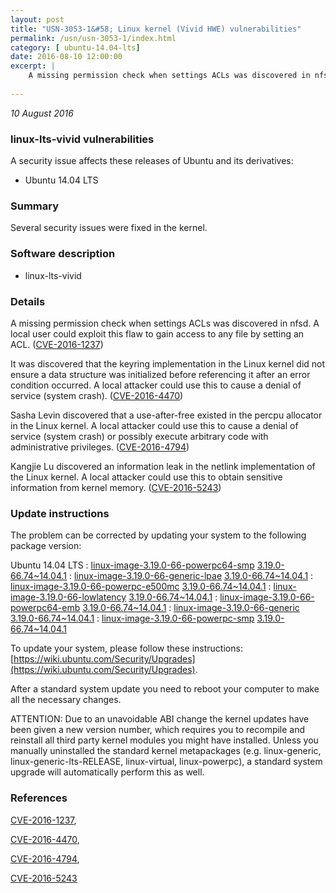 ```yaml
---
layout: post
title: "USN-3053-1&#58; Linux kernel (Vivid HWE) vulnerabilities"
permalink: /usn/usn-3053-1/index.html
category: [ ubuntu-14.04-lts]
date: 2016-08-10 12:00:00
excerpt: |
    A missing permission check when settings ACLs was discovered in nfsd. A local user could exploit this flaw to gain access to any file by setting an ACL. ([CVE-2016-1237](http://people.ubuntu.com/~ubuntu-security/cve/CVE-2016-1237))
    
--- 
```

 
 

*10 August 2016*

### linux-lts-vivid vulnerabilities

A security issue affects these releases of Ubuntu and its derivatives:

* Ubuntu 14.04 LTS

### Summary

Several security issues were fixed in the kernel. 

### Software description

* linux-lts-vivid 

### Details

A missing permission check when settings ACLs was discovered in nfsd. A local user could exploit this flaw to gain access to any file by setting an ACL. ([CVE-2016-1237](http://people.ubuntu.com/~ubuntu-security/cve/CVE-2016-1237))

It was discovered that the keyring implementation in the Linux kernel did not ensure a data structure was initialized before referencing it after an error condition occurred. A local attacker could use this to cause a denial of service (system crash). ([CVE-2016-4470](http://people.ubuntu.com/~ubuntu-security/cve/CVE-2016-4470))

Sasha Levin discovered that a use-after-free existed in the percpu allocator in the Linux kernel. A local attacker could use this to cause a denial of service (system crash) or possibly execute arbitrary code with administrative privileges. ([CVE-2016-4794](http://people.ubuntu.com/~ubuntu-security/cve/CVE-2016-4794))

Kangjie Lu discovered an information leak in the netlink implementation of the Linux kernel. A local attacker could use this to obtain sensitive information from kernel memory. ([CVE-2016-5243](http://people.ubuntu.com/~ubuntu-security/cve/CVE-2016-5243)) 

### Update instructions

The problem can be corrected by updating your system to the following package version:

Ubuntu 14.04 LTS
 : [linux-image-3.19.0-66-powerpc64-smp](https://launchpad.net/ubuntu/+source/linux-lts-vivid) <span> [3.19.0-66.74~14.04.1](https://launchpad.net/ubuntu/+source/linux-lts-vivid/3.19.0-66.74~14.04.1) </span> 
 : [linux-image-3.19.0-66-generic-lpae](https://launchpad.net/ubuntu/+source/linux-lts-vivid) <span> [3.19.0-66.74~14.04.1](https://launchpad.net/ubuntu/+source/linux-lts-vivid/3.19.0-66.74~14.04.1) </span> 
 : [linux-image-3.19.0-66-powerpc-e500mc](https://launchpad.net/ubuntu/+source/linux-lts-vivid) <span> [3.19.0-66.74~14.04.1](https://launchpad.net/ubuntu/+source/linux-lts-vivid/3.19.0-66.74~14.04.1) </span> 
 : [linux-image-3.19.0-66-lowlatency](https://launchpad.net/ubuntu/+source/linux-lts-vivid) <span> [3.19.0-66.74~14.04.1](https://launchpad.net/ubuntu/+source/linux-lts-vivid/3.19.0-66.74~14.04.1) </span> 
 : [linux-image-3.19.0-66-powerpc64-emb](https://launchpad.net/ubuntu/+source/linux-lts-vivid) <span> [3.19.0-66.74~14.04.1](https://launchpad.net/ubuntu/+source/linux-lts-vivid/3.19.0-66.74~14.04.1) </span> 
 : [linux-image-3.19.0-66-generic](https://launchpad.net/ubuntu/+source/linux-lts-vivid) <span> [3.19.0-66.74~14.04.1](https://launchpad.net/ubuntu/+source/linux-lts-vivid/3.19.0-66.74~14.04.1) </span> 
 : [linux-image-3.19.0-66-powerpc-smp](https://launchpad.net/ubuntu/+source/linux-lts-vivid) <span> [3.19.0-66.74~14.04.1](https://launchpad.net/ubuntu/+source/linux-lts-vivid/3.19.0-66.74~14.04.1) </span> 

To update your system, please follow these instructions: [https://wiki.ubuntu.com/Security/Upgrades](https://wiki.ubuntu.com/Security/Upgrades).

After a standard system update you need to reboot your computer to make all the necessary changes.

ATTENTION: Due to an unavoidable ABI change the kernel updates have been given a new version number, which requires you to recompile and reinstall all third party kernel modules you might have installed. Unless you manually uninstalled the standard kernel metapackages (e.g. linux-generic, linux-generic-lts-RELEASE, linux-virtual, linux-powerpc), a standard system upgrade will automatically perform this as well. 

### References

 
 [CVE-2016-1237](http://people.ubuntu.com/~ubuntu-security/cve/CVE-2016-1237), 

 [CVE-2016-4470](http://people.ubuntu.com/~ubuntu-security/cve/CVE-2016-4470), 

 [CVE-2016-4794](http://people.ubuntu.com/~ubuntu-security/cve/CVE-2016-4794), 

 [CVE-2016-5243](http://people.ubuntu.com/~ubuntu-security/cve/CVE-2016-5243)
 

